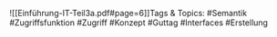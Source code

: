 
![[Einführung-IT-Teil3a.pdf#page=6]]Tags & Topics:
   #Semantik
   #Zugriffsfunktion
   #Zugriff
   #Konzept
   #Guttag
   #Interfaces
   #Erstellung